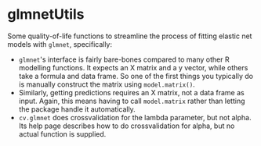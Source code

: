 # glmnetUtils

Some quality-of-life functions to streamline the process of fitting elastic net models with `glmnet`, specifically:

* `glmnet`'s interface is fairly bare-bones compared to many other R modelling functions. It expects an X matrix and a y vector, while others take a formula and data frame. So one of the first things you typically do is manually construct the matrix using `model.matrix()`.
* Similarly, getting predictions requires an X matrix, not a data frame as input. Again, this means having to call `model.matrix` rather than letting the package handle it automatically.
* `cv.glmnet` does crossvalidation for the lambda parameter, but not alpha. Its help page describes how to do crossvalidation for alpha, but no actual function is supplied.


